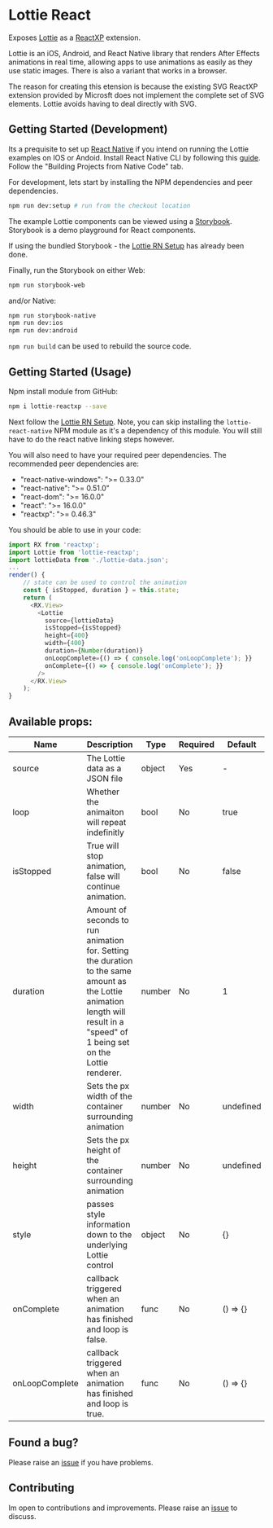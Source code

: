 # Lottie React

Exposes [Lottie](https://airbnb.design/lottie/) as a
[ReactXP](https://microsoft.github.io/reactxp/) extension.

Lottie is an iOS, Android, and React Native library that renders After Effects
animations in real time, allowing apps to use animations as easily as they use
static images. There is also a variant that works in a browser.

The reason for creating this etension is because the existing SVG ReactXP extension
provided by Microsft does not implement the complete set of SVG elements. Lottie avoids having to deal directly with SVG.

## Getting Started (Development)
Its a prequisite to set up [React Native](https://facebook.github.io/react-native/) if you intend on running the Lottie examples on IOS or Andoid. Install React Native CLI by following this [guide](https://facebook.github.io/react-native/doc/getting-started.html). Follow the "Building Projects from Native Code" tab.

For development, lets start by installing the NPM dependencies and peer dependencies.

```sh
npm run dev:setup # run from the checkout location
```

The example Lottie components can be viewed using a [Storybook](https://storybook.js.org/). Storybook is a demo playground for React components.

If using the bundled Storybook - the [Lottie RN Setup](http://airbnb.io/lottie/react-native/react-native.html) has already been done.

Finally, run the Storybook on either Web:

```sh
npm run storybook-web
```

and/or Native:

```sh
npm run storybook-native
npm run dev:ios
npm run dev:android
```

`npm run build` can be used to rebuild the source code.

## Getting Started (Usage)
Npm install module from GitHub:

```sh
npm i lottie-reactxp --save
```

Next follow the
[Lottie RN Setup](http://airbnb.io/lottie/react-native/react-native.html). Note, you can skip installing the `lottie-react-native` NPM module as it's a dependency of this module. You will still have to do the react native linking steps however.

You will also need to have your required peer dependencies. The recommended peer dependencies are:

- "react-native-windows": ">= 0.33.0"
- "react-native": ">= 0.51.0"
- "react-dom": ">= 16.0.0"
- "react": ">= 16.0.0"
- "reactxp": ">= 0.46.3"

You should be able to use in your code:

```javascript
import RX from 'reactxp';
import Lottie from 'lottie-reactxp';
import lottieData from './lottie-data.json';
...
render() {
    // state can be used to control the animation
    const { isStopped, duration } = this.state;
    return (
      <RX.View>
        <Lottie
          source={lottieData}
          isStopped={isStopped}
          height={400}
          width={400}
          duration={Number(duration)}
          onLoopComplete={() => { console.log('onLoopComplete'); }}
          onComplete={() => { console.log('onComplete'); }}
        />
      </RX.View>
    );
}
```

## Available props:

| Name           | Description                                                                                                                                                                    | Type   | Required | Default   |
| -------------- | ------------------------------------------------------------------------------------------------------------------------------------------------------------------------------ | ------ | -------- | --------- |
| source         | The Lottie data as a JSON file                                                                                                                                                 | object | Yes      | -         |
| loop           | Whether the animaiton will repeat indefinitly                                                                                                                                  | bool   | No       | true      |
| isStopped      | True will stop animation, false will continue animation.                                                                                                                       | bool   | No       | false     |
| duration       | Amount of seconds to run animation for. Setting the duration to the same amount as the Lottie animation length will result in a "speed" of 1 being set on the Lottie renderer. | number | No       | 1         |
| width          | Sets the px width of the container surrounding animation                                                                                                                       | number | No       | undefined |
| height         | Sets the px height of the container surrounding animation                                                                                                                      | number | No       | undefined |
| style          | passes style information down to the underlying Lottie control                                                                                                                 | object | No       | {}        |
| onComplete     | callback triggered when an animation has finished and loop is false.                                                                                                           | func   | No       | () => {}  |
| onLoopComplete | callback triggered when an animation has finished and loop is true.                                                                                                            | func   | No       | () => {}  |

## Found a bug?
Please raise an [issue](https://github.com/colmbrady/lottie-reactxp/issues) if you have problems.

## Contributing
Im open to contributions and improvements. Please raise an [issue](https://github.com/colmbrady/lottie-reactxp/issues) to discuss.
